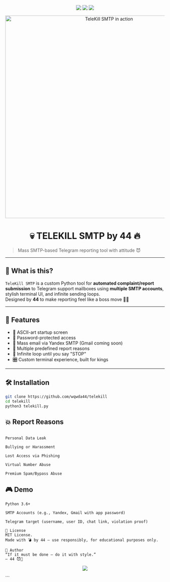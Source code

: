 
<p align="center">
  <img src="https://img.shields.io/badge/python-3.6%2B-blue?logo=python" />
  <img src="https://img.shields.io/badge/status-in%20dev-orange" />
  <img src="https://img.shields.io/badge/made%20by-44-black?style=flat&logo=github" />
</p>

<p align="center">
  <img src="media/demo.gif" alt="TeleKill SMTP in action" width="640">
</p>

<h1 align="center">💀 TELEKILL SMTP by 44 🔥</h1>

> Mass SMTP-based Telegram reporting tool with attitude 😈

---

## 🎯 What is this?

`TeleKill SMTP` is a custom Python tool for **automated complaint/report submission** to Telegram support mailboxes using **multiple SMTP accounts**, stylish terminal UI, and infinite sending loops.  
Designed by **44** to make reporting feel like a boss move 💼💥

---

## 🧠 Features

- 🎨 ASCII-art startup screen
- 🔐 Password-protected access
- 📩 Mass email via Yandex SMTP (Gmail coming soon)
- 💬 Multiple predefined report reasons
- 🔁 Infinite loop until you say "STOP"
- 🎛️ Custom terminal experience, built for kings

---

## 🛠️ Installation

```bash
git clone https://github.com/wqwda44/telekill
cd telekill
python3 telekill.py
```
## 💥 Report Reasons
```Spam

Personal Data Leak

Bullying or Harassment

Lost Access via Phishing

Virtual Number Abuse

Premium Spam/Bypass Abuse
```

## 🎮 Demo

```🚧 Requirements
Python 3.6+

SMTP Accounts (e.g., Yandex, Gmail with app password)

Telegram target (username, user ID, chat link, violation proof)

📜 License
MIT License.
Made with 💣 by 44 — use responsibly, for educational purposes only.

🧠 Author
“If it must be done — do it with style.”
— 44 😈🤙
```
<p align="center"> <img src="https://readme-typing-svg.herokuapp.com/?lines=Built+with+🧠+by+44;Respect+the+SMTP+God!&center=true&width=440&height=35&color=F70000&vCenter=true&size=20"> </p> ```
